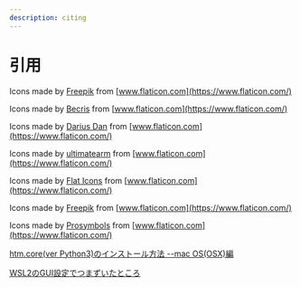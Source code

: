 ```yaml
---
description: citing
---
```


# 引用

Icons made by [Freepik](http://www.freepik.com/) from [www.flaticon.com](https://www.flaticon.com/)

Icons made by [Becris](https://www.flaticon.com/authors/becris) from [www.flaticon.com](https://www.flaticon.com/)

Icons made by [Darius Dan](http://www.dariusdan.com/) from [www.flaticon.com](https://www.flaticon.com/)

Icons made by [ultimatearm](https://www.flaticon.com/authors/ultimatearm) from [www.flaticon.com](https://www.flaticon.com/)

Icons made by [Flat Icons](https://www.flaticon.com/authors/flat-icons) from [www.flaticon.com](https://www.flaticon.com/)

Icons made by [Freepik](http://www.freepik.com/) from [www.flaticon.com](https://www.flaticon.com/)

Icons made by [Prosymbols](https://www.flaticon.com/authors/prosymbols) from [www.flaticon.com](https://www.flaticon.com/)

[htm.core\(ver Python3\)のインストール方法 --mac OS\(OSX\)編](https://www.hiro877.com/entry/install-htm.core)

[WSL2のGUI設定でつまずいたところ](https://qiita.com/baibai25/items/5841b0592727893d960f)

